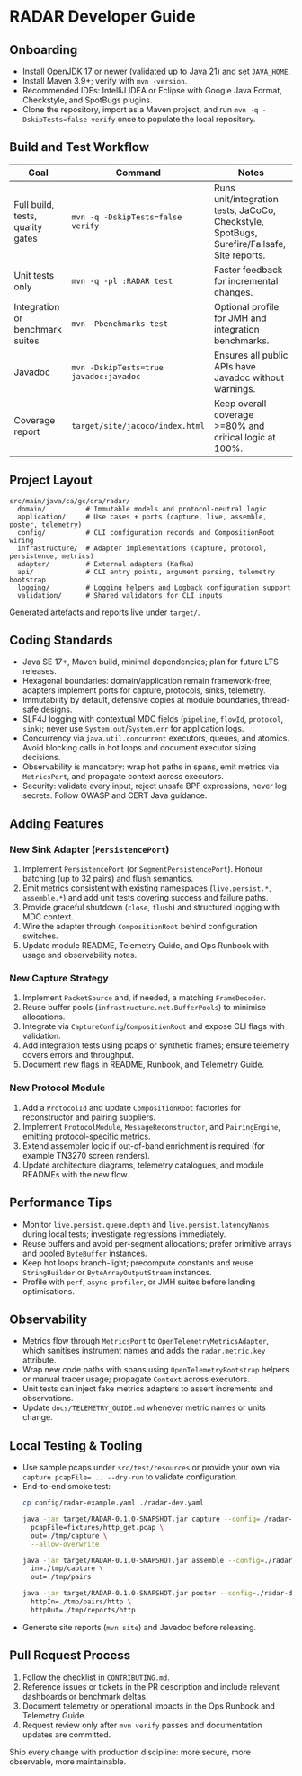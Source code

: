 # RADAR Developer Guide

## Onboarding
- Install OpenJDK 17 or newer (validated up to Java 21) and set `JAVA_HOME`.
- Install Maven 3.9+; verify with `mvn -version`.
- Recommended IDEs: IntelliJ IDEA or Eclipse with Google Java Format, Checkstyle, and SpotBugs plugins.
- Clone the repository, import as a Maven project, and run `mvn -q -DskipTests=false verify` once to populate the local repository.

## Build and Test Workflow
| Goal | Command | Notes |
| --- | --- | --- |
| Full build, tests, quality gates | `mvn -q -DskipTests=false verify` | Runs unit/integration tests, JaCoCo, Checkstyle, SpotBugs, Surefire/Failsafe, Site reports. |
| Unit tests only | `mvn -q -pl :RADAR test` | Faster feedback for incremental changes. |
| Integration or benchmark suites | `mvn -Pbenchmarks test` | Optional profile for JMH and integration benchmarks. |
| Javadoc | `mvn -DskipTests=true javadoc:javadoc` | Ensures all public APIs have Javadoc without warnings. |
| Coverage report | `target/site/jacoco/index.html` | Keep overall coverage >=80% and critical logic at 100%. |

## Project Layout
```
src/main/java/ca/gc/cra/radar/
  domain/          # Immutable models and protocol-neutral logic
  application/     # Use cases + ports (capture, live, assemble, poster, telemetry)
  config/          # CLI configuration records and CompositionRoot wiring
  infrastructure/  # Adapter implementations (capture, protocol, persistence, metrics)
  adapter/         # External adapters (Kafka)
  api/             # CLI entry points, argument parsing, telemetry bootstrap
  logging/         # Logging helpers and Logback configuration support
  validation/      # Shared validators for CLI inputs
```
Generated artefacts and reports live under `target/`.

## Coding Standards
- Java SE 17+, Maven build, minimal dependencies; plan for future LTS releases.
- Hexagonal boundaries: domain/application remain framework-free; adapters implement ports for capture, protocols, sinks, telemetry.
- Immutability by default, defensive copies at module boundaries, thread-safe designs.
- SLF4J logging with contextual MDC fields (`pipeline`, `flowId`, `protocol`, `sink`); never use `System.out`/`System.err` for application logs.
- Concurrency via `java.util.concurrent` executors, queues, and atomics. Avoid blocking calls in hot loops and document executor sizing decisions.
- Observability is mandatory: wrap hot paths in spans, emit metrics via `MetricsPort`, and propagate context across executors.
- Security: validate every input, reject unsafe BPF expressions, never log secrets. Follow OWASP and CERT Java guidance.

## Adding Features
### New Sink Adapter (`PersistencePort`)
1. Implement `PersistencePort` (or `SegmentPersistencePort`). Honour batching (up to 32 pairs) and flush semantics.
2. Emit metrics consistent with existing namespaces (`live.persist.*`, `assemble.*`) and add unit tests covering success and failure paths.
3. Provide graceful shutdown (`close`, `flush`) and structured logging with MDC context.
4. Wire the adapter through `CompositionRoot` behind configuration switches.
5. Update module README, Telemetry Guide, and Ops Runbook with usage and observability notes.

### New Capture Strategy
1. Implement `PacketSource` and, if needed, a matching `FrameDecoder`.
2. Reuse buffer pools (`infrastructure.net.BufferPools`) to minimise allocations.
3. Integrate via `CaptureConfig`/`CompositionRoot` and expose CLI flags with validation.
4. Add integration tests using pcaps or synthetic frames; ensure telemetry covers errors and throughput.
5. Document new flags in README, Runbook, and Telemetry Guide.

### New Protocol Module
1. Add a `ProtocolId` and update `CompositionRoot` factories for reconstructor and pairing suppliers.
2. Implement `ProtocolModule`, `MessageReconstructor`, and `PairingEngine`, emitting protocol-specific metrics.
3. Extend assembler logic if out-of-band enrichment is required (for example TN3270 screen renders).
4. Update architecture diagrams, telemetry catalogues, and module READMEs with the new flow.

## Performance Tips
- Monitor `live.persist.queue.depth` and `live.persist.latencyNanos` during local tests; investigate regressions immediately.
- Reuse buffers and avoid per-segment allocations; prefer primitive arrays and pooled `ByteBuffer` instances.
- Keep hot loops branch-light; precompute constants and reuse `StringBuilder` or `ByteArrayOutputStream` instances.
- Profile with `perf`, `async-profiler`, or JMH suites before landing optimisations.

## Observability
- Metrics flow through `MetricsPort` to `OpenTelemetryMetricsAdapter`, which sanitises instrument names and adds the `radar.metric.key` attribute.
- Wrap new code paths with spans using `OpenTelemetryBootstrap` helpers or manual tracer usage; propagate `Context` across executors.
- Unit tests can inject fake metrics adapters to assert increments and observations.
- Update `docs/TELEMETRY_GUIDE.md` whenever metric names or units change.

## Local Testing & Tooling
- Use sample pcaps under `src/test/resources` or provide your own via `capture pcapFile=... --dry-run` to validate configuration.
- End-to-end smoke test:
  ```bash
  cp config/radar-example.yaml ./radar-dev.yaml

  java -jar target/RADAR-0.1.0-SNAPSHOT.jar capture --config=./radar-dev.yaml \
    pcapFile=fixtures/http_get.pcap \
    out=./tmp/capture \
    --allow-overwrite

  java -jar target/RADAR-0.1.0-SNAPSHOT.jar assemble --config=./radar-dev.yaml \
    in=./tmp/capture \
    out=./tmp/pairs

  java -jar target/RADAR-0.1.0-SNAPSHOT.jar poster --config=./radar-dev.yaml \
    httpIn=./tmp/pairs/http \
    httpOut=./tmp/reports/http
  ```
- Generate site reports (`mvn site`) and Javadoc before releasing.

## Pull Request Process
1. Follow the checklist in `CONTRIBUTING.md`.
2. Reference issues or tickets in the PR description and include relevant dashboards or benchmark deltas.
3. Document telemetry or operational impacts in the Ops Runbook and Telemetry Guide.
4. Request review only after `mvn verify` passes and documentation updates are committed.

Ship every change with production discipline: more secure, more observable, more maintainable.


